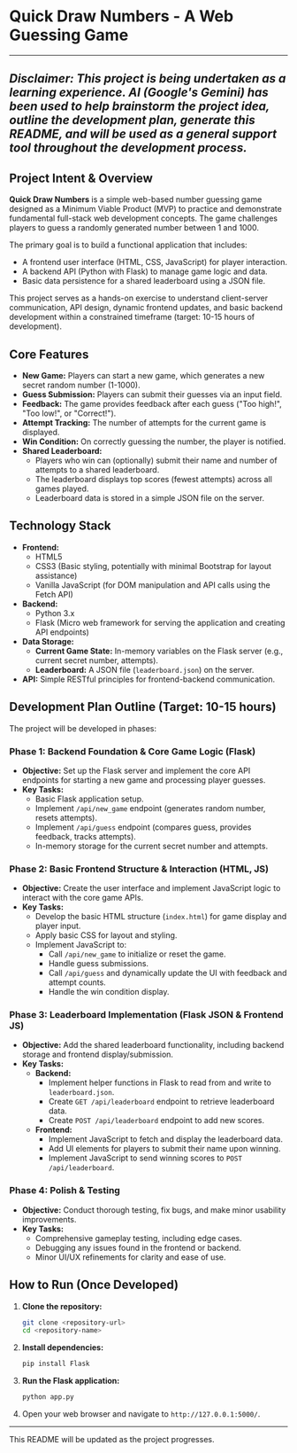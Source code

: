 # Quick Draw Numbers - A Web Guessing Game

---
*Disclaimer: This project is being undertaken as a learning experience. AI (Google's Gemini) has been used to help brainstorm the project idea, outline the development plan, generate this README, and will be used as a general support tool throughout the development process.*
---

## Project Intent & Overview

**Quick Draw Numbers** is a simple web-based number guessing game designed as a Minimum Viable Product (MVP) to practice and demonstrate fundamental full-stack web development concepts. The game challenges players to guess a randomly generated number between 1 and 1000.

The primary goal is to build a functional application that includes:
* A frontend user interface (HTML, CSS, JavaScript) for player interaction.
* A backend API (Python with Flask) to manage game logic and data.
* Basic data persistence for a shared leaderboard using a JSON file.

This project serves as a hands-on exercise to understand client-server communication, API design, dynamic frontend updates, and basic backend development within a constrained timeframe (target: 10-15 hours of development).

## Core Features

* **New Game:** Players can start a new game, which generates a new secret random number (1-1000).
* **Guess Submission:** Players can submit their guesses via an input field.
* **Feedback:** The game provides feedback after each guess ("Too high!", "Too low!", or "Correct!").
* **Attempt Tracking:** The number of attempts for the current game is displayed.
* **Win Condition:** On correctly guessing the number, the player is notified.
* **Shared Leaderboard:**
    * Players who win can (optionally) submit their name and number of attempts to a shared leaderboard.
    * The leaderboard displays top scores (fewest attempts) across all games played.
    * Leaderboard data is stored in a simple JSON file on the server.

## Technology Stack

* **Frontend:**
    * HTML5
    * CSS3 (Basic styling, potentially with minimal Bootstrap for layout assistance)
    * Vanilla JavaScript (for DOM manipulation and API calls using the Fetch API)
* **Backend:**
    * Python 3.x
    * Flask (Micro web framework for serving the application and creating API endpoints)
* **Data Storage:**
    * **Current Game State:** In-memory variables on the Flask server (e.g., current secret number, attempts).
    * **Leaderboard:** A JSON file (`leaderboard.json`) on the server.
* **API:** Simple RESTful principles for frontend-backend communication.

## Development Plan Outline (Target: 10-15 hours)

The project will be developed in phases:

### Phase 1: Backend Foundation & Core Game Logic (Flask)
* **Objective:** Set up the Flask server and implement the core API endpoints for starting a new game and processing player guesses.
* **Key Tasks:**
    * Basic Flask application setup.
    * Implement `/api/new_game` endpoint (generates random number, resets attempts).
    * Implement `/api/guess` endpoint (compares guess, provides feedback, tracks attempts).
    * In-memory storage for the current secret number and attempts.

### Phase 2: Basic Frontend Structure & Interaction (HTML, JS)
* **Objective:** Create the user interface and implement JavaScript logic to interact with the core game APIs.
* **Key Tasks:**
    * Develop the basic HTML structure (`index.html`) for game display and player input.
    * Apply basic CSS for layout and styling.
    * Implement JavaScript to:
        * Call `/api/new_game` to initialize or reset the game.
        * Handle guess submissions.
        * Call `/api/guess` and dynamically update the UI with feedback and attempt counts.
        * Handle the win condition display.

### Phase 3: Leaderboard Implementation (Flask JSON & Frontend JS)
* **Objective:** Add the shared leaderboard functionality, including backend storage and frontend display/submission.
* **Key Tasks:**
    * **Backend:**
        * Implement helper functions in Flask to read from and write to `leaderboard.json`.
        * Create `GET /api/leaderboard` endpoint to retrieve leaderboard data.
        * Create `POST /api/leaderboard` endpoint to add new scores.
    * **Frontend:**
        * Implement JavaScript to fetch and display the leaderboard data.
        * Add UI elements for players to submit their name upon winning.
        * Implement JavaScript to send winning scores to `POST /api/leaderboard`.

### Phase 4: Polish & Testing
* **Objective:** Conduct thorough testing, fix bugs, and make minor usability improvements.
* **Key Tasks:**
    * Comprehensive gameplay testing, including edge cases.
    * Debugging any issues found in the frontend or backend.
    * Minor UI/UX refinements for clarity and ease of use.

## How to Run (Once Developed)

1.  **Clone the repository:**
    ```bash
    git clone <repository-url>
    cd <repository-name>
    ```
2.  **Install dependencies:**
    ```bash
    pip install Flask
    ```
3.  **Run the Flask application:**
    ```bash
    python app.py
    ```
4.  Open your web browser and navigate to `http://127.0.0.1:5000/`.

---
This README will be updated as the project progresses.
